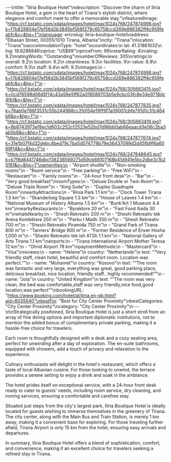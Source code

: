 ---\ntitle: "Iliria Boutique Hotel"\ndescription: "Discover the charm of Iliria Boutique Hotel, a gem in the heart of Tirana's stylish district, where elegance and comfort meet to offer a memorable stay."\nfeaturedImage: "https://cf.bstatic.com/xdata/images/hotel/max1024x768/247874998.jpg?k=f7b828804e17ef56d2b3845bf568f279c65758ccd269e886382ff4c959feabfc&o=&hp=1"\nlanguage: en\nslug: iliria-boutique-hotel\naddress: "Elbasan Street, 00355/1010 Tirana, Albania"\ncity: "Tirana"\nlocation: "Tirana"\naccommodationType: "hotel"\ncoordinates:\n  lat: 41.31861632\n  lng: 19.8288846\nprice: "US$99"\npriceFrom: 99\nstarRating: 4\nrating: 9.2\nratingWords: "Outstanding"\nnumberOfReviews: 305\nratings:\n  overall: 9.2\n  location: 9.2\n  cleanliness: 9.3\n  facilities: 9\n  value: 8.9\n  comfort: 9.3\n  staff: 9.4\n  wifi: 9.3\nimages:\n  - "https://cf.bstatic.com/xdata/images/hotel/max1024x768/247874998.jpg?k=f7b828804e17ef56d2b3845bf568f279c65758ccd269e886382ff4c959feabfc&o=&hp=1"\n  - "https://cf.bstatic.com/xdata/images/hotel/max1024x768/305663415.jpg?k=0cd76598d06d5f14c43a59e5ff62a018589703b5e9cbc03fc8e34e9718dc4fb1&o=&hp=1"\n  - "https://cf.bstatic.com/xdata/images/hotel/max1024x768/247877835.jpg?k=76ab0e786f3531c55b244988cc2fd154e19ff9f7a09001cbfe791d1c31c464b6&o=&hp=1"\n  - "https://cf.bstatic.com/xdata/images/hotel/max1024x768/305663419.jpg?k=8b8743973ef8ec1d602c252cf2523e52bd7d96bb0ab66eaacd3e06c2ba3ab5b8&o=&hp=1"\n  - "https://cf.bstatic.com/xdata/images/hotel/max1024x768/247877674.jpg?k=31e1b07f4d32debc4bed79c7ba5d074778b79e36437099d2d45fb9f6a6069f14&o=&hp=1"\n  - "https://cf.bstatic.com/xdata/images/hotel/max1024x768/247848645.jpg?k=b7f8d8441746dbcf38236569275d59cb68107168b41d941e5bc2dbe3c1b25181&o=&hp=1"\namenities:\n  - "Airport shuttle"\n  - "Non-smoking rooms"\n  - "Room service"\n  - "Free parking"\n  - "Free WiFi"\n  - "Restaurant"\n  - "Family rooms"\n  - "24-hour front desk"\n  - "Bar"\n  - "Very good breakfast"\nroomTypes:\n  - "Deluxe Double or Twin Room"\n  - "Deluxe Triple Room"\n  - "King Suite"\n  - "Duplex Quadruple Room"\nnearbyAttractions:\n  - "Rinia Park 1.1 km"\n  - "Clock Tower Tirana 1.3 km"\n  - "Skanderbeg Square 1.3 km"\n  - "House of Leaves 1.4 km"\n  - "National Museum of History Albania 1.5 km"\n  - "Bunk'Art 1 Museum 4.4 km"\nnearbyRestaurants:\n  - "Byrektore 20 m"\n  - "Fast Food Iliada 30 m"\nwhatsNearby:\n  - "Shesh Rekreativ 200 m"\n  - "Sheshi Rekreativ tek Arena Kombëtare 250 m"\n  - "Parku I Madh 350 m"\n  - "Shesh Rekreativ 700 m"\n  - "Sheshi Rekreativ Piramida 750 m"\n  - "Grand Park of Tirana 800 m"\n  - "Tanners' Bridge 900 m"\n  - "Former Residence of Enver Hoxha 1,000 m"\n  - "Sheshi Rekreativ tek ish ATSh 1.1 km"\n  - "National Gallery of Arts Tirana 1.1 km"\nairports:\n  - "Tirana International Airport Mother Teresa 12 km"\n  - "Ohrid Airport 78 km"\npaymentMethods:\n  - "Mastercard"\n  - "Visa"\nreviews:\n  - name: "Helene"\n    country: "Netherlands"\n    text: "“Very friendly staff, clean hotel, beautiful and comfort room. Location was perfect.”"\n  - name: "Muhamet"\n    country: "Kosovo"\n    text: "“The room was fantastic and very large, everything was great, good parking place, delicious breakfast, nice location, friendly staff.. highly recommended!”"\n  - name: "Jola"\n    country: "United Kingdom"\n    text: "“The room was very clean, the bed was comfortable,staff was very friendly,nice food,good location,was perfect”"\nbookingURL: "https://www.booking.com/hotel/al/iliria.en-gb.html?aid=8035640"\nbestFor: "Best for City Center Proximity"\nbestCategories: "City Center Proximity"\ncategory: "City Center Proximity"\n---\n\nStrategically positioned, Iliria Boutique Hotel is just a short stroll from an array of fine dining options and important diplomatic institutions, not to mention the added bonus of complimentary private parking, making it a hassle-free choice for travelers.

Each room is thoughtfully designed with a desk and a cozy seating area, perfect for unwinding after a day of exploration. The en-suite bathrooms, equipped with showers, add a touch of privacy and relaxation to the experience.

Culinary enthusiasts will delight in the hotel's restaurant, which offers a taste of local Albanian cuisine. For those looking to unwind, the terrace provides a serene setting to enjoy a drink and soak in the ambiance.

The hotel prides itself on exceptional service, with a 24-hour front desk ready to cater to guests' needs, including room service, dry cleaning, and ironing services, ensuring a comfortable and carefree stay.

Situated just steps from the city's largest park, Iliria Boutique Hotel is ideally located for guests wishing to immerse themselves in the greenery of Tirana. The city center, along with the Main Bus and Train Station, is merely 1 km away, making it a convenient base for exploring. For those traveling further afield, Tirana Airport is only 15 km from the hotel, ensuring easy arrivals and departures.

In summary, Iliria Boutique Hotel offers a blend of sophistication, comfort, and convenience, making it an excellent choice for travelers seeking a refined stay in Tirana.